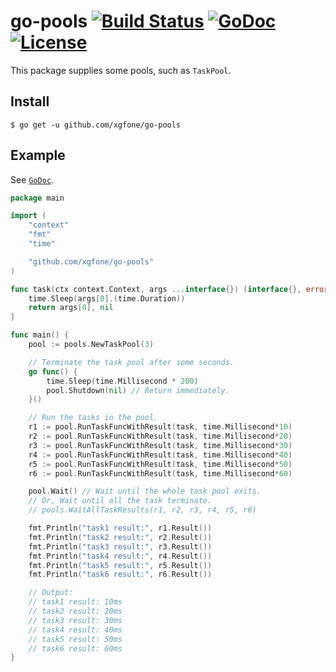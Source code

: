 # go-pools [![Build Status](https://travis-ci.org/xgfone/go-pools.svg?branch=master)](https://travis-ci.org/xgfone/go-pools) [![GoDoc](https://godoc.org/github.com/xgfone/go-pools?status.svg)](http://godoc.org/github.com/xgfone/go-pools) [![License](https://img.shields.io/badge/License-Apache%202.0-blue.svg?style=flat-square)](https://raw.githubusercontent.com/xgfone/go-pools/master/LICENSE)

This package supplies some pools, such as `TaskPool`.

## Install
```shell
$ go get -u github.com/xgfone/go-pools
```

## Example

See [`GoDoc`](https://godoc.org/github.com/xgfone/go-pools).

```go
package main

import (
	"context"
	"fmt"
	"time"

	"github.com/xgfone/go-pools"
)

func task(ctx context.Context, args ...interface{}) (interface{}, error) {
	time.Sleep(args[0].(time.Duration))
	return args[0], nil
}

func main() {
	pool := pools.NewTaskPool(3)

	// Terminate the task pool after some seconds.
	go func() {
		time.Sleep(time.Millisecond * 200)
		pool.Shutdown(nil) // Return immediately.
	}()

	// Run the tasks in the pool.
	r1 := pool.RunTaskFuncWithResult(task, time.Millisecond*10)
	r2 := pool.RunTaskFuncWithResult(task, time.Millisecond*20)
	r3 := pool.RunTaskFuncWithResult(task, time.Millisecond*30)
	r4 := pool.RunTaskFuncWithResult(task, time.Millisecond*40)
	r5 := pool.RunTaskFuncWithResult(task, time.Millisecond*50)
	r6 := pool.RunTaskFuncWithResult(task, time.Millisecond*60)

	pool.Wait() // Wait until the whole task pool exits.
	// Or, Wait until all the task terminate.
	// pools.WaitAllTaskResults(r1, r2, r3, r4, r5, r6)

	fmt.Println("task1 result:", r1.Result())
	fmt.Println("task2 result:", r2.Result())
	fmt.Println("task3 result:", r3.Result())
	fmt.Println("task4 result:", r4.Result())
	fmt.Println("task5 result:", r5.Result())
	fmt.Println("task6 result:", r6.Result())

	// Output:
	// task1 result: 10ms
	// task2 result: 20ms
	// task3 result: 30ms
	// task4 result: 40ms
	// task5 result: 50ms
	// task6 result: 60ms
}
```
